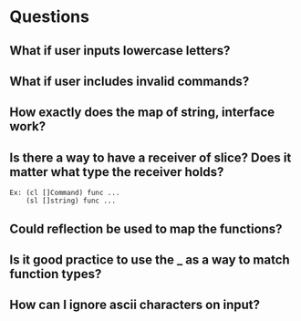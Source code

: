# Questions

## What if user inputs lowercase letters?

## What if user includes invalid commands?

## How exactly does the map of string, interface work?

## Is there a way to have a receiver of slice? Does it matter what type the receiver holds?

    Ex: (cl []Command) func ...
        (sl []string) func ...

## Could reflection be used to map the functions?

## Is it good practice to use the \_ as a way to match function types?

## How can I ignore ascii characters on input?
